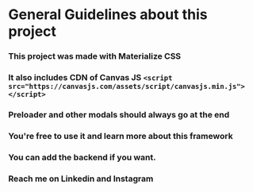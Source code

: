 # General Guidelines about this project

### This project was made with Materialize CSS

### It also includes CDN of Canvas JS `<script src="https://canvasjs.com/assets/script/canvasjs.min.js"></script>`

### Preloader and other modals should always go at the end

### You're free to use it and learn more about this framework

### You can add the backend if you want.

### Reach me on Linkedin and Instagram
